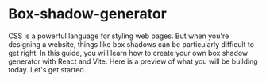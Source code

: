 # Box-shadow-generator
CSS is a powerful language for styling web pages. But when you're designing a website, things like box shadows can be particularly difficult to get right.  In this guide, you will learn how to create your own box shadow generator with React and Vite. Here is a preview of what you will be building today. Let's get started.
